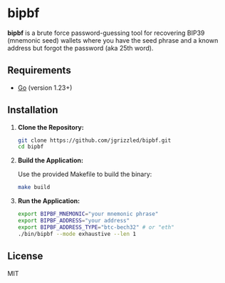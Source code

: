 # bipbf

**bipbf** is a brute force password-guessing tool for recovering BIP39 (mnemonic seed) wallets where you have the seed phrase and a known address but forgot the password (aka 25th word).

## Requirements

- [Go](https://golang.org/dl/) (version 1.23+)

## Installation

1. **Clone the Repository:**

   ```bash
   git clone https://github.com/jgrizzled/bipbf.git
   cd bipbf
   ```

2. **Build the Application:**

   Use the provided Makefile to build the binary:

   ```bash
   make build
   ```

3. **Run the Application:**

   ```bash
   export BIPBF_MNEMONIC="your mnemonic phrase"
   export BIPBF_ADDRESS="your address"
   export BIPBF_ADDRESS_TYPE="btc-bech32" # or "eth"
   ./bin/bipbf --mode exhaustive --len 1
   ```

## License

MIT

